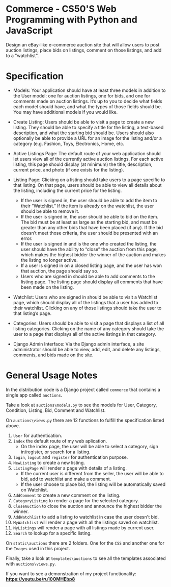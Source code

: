 # Commerce - CS50'S Web Programming with Python and JavaScript

Design an eBay-like e-commerce auction site that will allow users to post auction listings, place bids on listings, comment on those listings, and add to a "watchlist".

# Specification

* Models: Your application should have at least three models in addition to the User model: one for auction listings, one for bids, and one for comments made on auction listings. It’s up to you to decide what fields each model should have, and what the types of those fields should be. You may have additional models if you would like.

* Create Listing: Users should be able to visit a page to create a new listing. They should be able to specify a title for the listing, a text-based description, and what the starting bid should be. Users should also optionally be able to provide a URL for an image for the listing and/or a category (e.g. Fashion, Toys, Electronics, Home, etc.

* Active Listings Page: The default route of your web application should let users view all of the currently active auction listings. For each active listing, this page should display (at minimum) the title, description, current price, and photo (if one exists for the listing).

* Listing Page: Clicking on a listing should take users to a page specific to that listing. On that page, users should be able to view all details about the listing, including the current price for the listing.
  * If the user is signed in, the user should be able to add the item to their “Watchlist.” If the item is already on the watchlist, the user should be able to remove it.
  * If the user is signed in, the user should be able to bid on the item. The bid must be at least as large as the starting bid, and must be greater than any other   bids that have been placed (if any). If the bid doesn’t meet those criteria, the user should be presented with an error.
  * If the user is signed in and is the one who created the listing, the user should have the ability to “close” the auction from this page, which makes the highest bidder the winner of the auction and makes the listing no longer active.
  * If a user is signed in on a closed listing page, and the user has won that auction, the page should say so.
  * Users who are signed in should be able to add comments to the listing page. The listing page should display all comments that have been made on the listing.

* Watchlist: Users who are signed in should be able to visit a Watchlist page, which should display all of the listings that a user has added to their watchlist. Clicking on any of those listings should take the user to that listing’s page.

* Categories: Users should be able to visit a page that displays a list of all listing categories. Clicking on the name of any category should take the user to a page that displays all of the active listings in that category.

* Django Admin Interface: Via the Django admin interface, a site administrator should be able to view, add, edit, and delete any listings, comments, and bids made on the site.

# General Usage Notes

In the distribution code is a Django project called `commerce` that contains a single app called `auctions`.

Take a look at `auctions\models.py` to see the models for User, Category, Condition, Listing, Bid, Comment and Watchlist.

On `auctions\views.py` there are 12 functions to fulfill the specification listed above.
  1. `User` for authentication.
  2. `index` the default route of my web aplication.
      * On the index page, the user will be able to select a category, sign in/register, or search for a listing.
  2. `login`, `logout` and `register` for authentication purpose.
  3. `NewListing` to create a new listing.
  4. `ListingPage` will render a page with details of a listing.
      * If the current user is different from the seller, the user will be able to bid, add to watchlist and make a comment.
      * If the user choose to place bid, the listing will be automatically saved on Watchlist.
  5. `AddComment` to create a new comment on the listing.
  6. `CategoryListing` to render a page for the selected category.
  7. `CloseAuction` to close the auction and announce the highest bidder the winner.
  8. `AddWatchlist` to add a listing to watchlist in case the user doesn't bid.
  9. `MyWatchlist` will render a page with all the listings saved on watchlist.
  10. `MyListings` will render a page with all listings made by current user.
  11. `Search` to lookup for a specific listing.

On `static\auctions` there are 2 folders. One for the `CSS` and another one for the `Images` used in this project.

Finally, take a look at `templates\auctions` to see all the templates associated with `auctions\views.py`.

If you want to see a demonstration of my project functionality: **<https://youtu.be/ru10OMHEbp8>**

